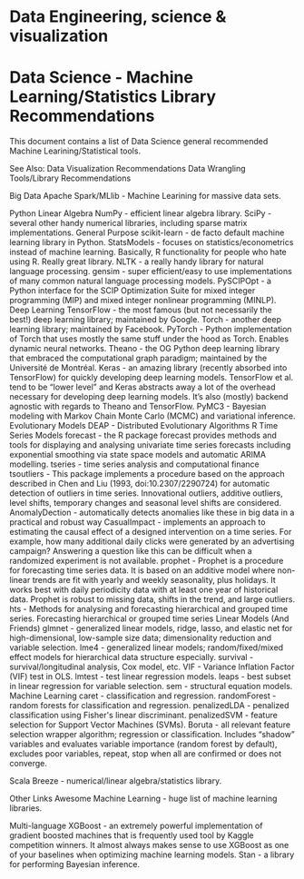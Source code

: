 # Data Engineering, science & visualization

# Data Science - Machine Learning/Statistics Library Recommendations

This document contains a list of Data Science general recommended Machine Learining/Statistical tools.

See Also:
  Data Visualization Recommendations
  Data Wrangling Tools/Library Recommendations

Big Data
  Apache Spark/MLlib - Machine Learining for massive data sets.

Python
  Linear Algebra
    NumPy - efficient linear algebra library.
    SciPy - several other handy numerical libraries, including sparse matrix implementations.
  General Purpose
    scikit-learn - de facto default machine learning library in Python.
    StatsModels - focuses on statistics/econometrics instead of machine learning. Basically, R functionality for people who hate using R. Really great library.
    NLTK - a really handy library for natural language processing.
    gensim - super efficient/easy to use implementations of many common natural language processing models.
    PySCIPOpt - a Python interface for the SCIP Optimization Suite for mixed integer programming (MIP) and mixed integer nonlinear programming (MINLP).
  Deep Learning
    TensorFlow - the most famous (but not necessarily the best!) deep learning library; maintained by Google.
    Torch - another deep learning library; maintained by Facebook.
    PyTorch - Python implementation of Torch that uses mostly the same stuff under the hood as Torch. Enables dynamic neural networks.
  Theano - the OG Python deep learning library that embraced the computational graph paradigm; maintained by the Université de Montréal.
    Keras - an amazing library (recently absorbed into TensorFlow) for quickly developing deep learning models. TensorFlow et al. tend to be “lower level” and Keras abstracts away a lot of the overhead necessary for developing deep learning models. It’s also (mostly) backend agnostic with regards to Theano and TensorFlow.
    PyMC3 - Bayesian modeling with Markov Chain Monte Carlo (MCMC) and variational inference.
  Evolutionary Models
    DEAP - Distributed Evolutionary Algorithms
R
  Time Series Models
    forecast - the R package forecast provides methods and tools for displaying and analysing univariate time series forecasts including exponential smoothing via state space models and automatic ARIMA modelling.
    tseries - time series analysis and computational finance
    tsoutliers - This package implements a procedure based on the approach described in Chen and Liu (1993, doi:10.2307/2290724) for automatic detection of outliers in time series. Innovational outliers, additive outliers, level shifts, temporary changes and seasonal level shifts are considered.
    AnomalyDection - automatically detects anomalies like these in big data in a practical and robust way
    CasualImpact - implements an approach to estimating the causal effect of a designed intervention on a time series. For example, how many additional daily clicks were generated by an advertising campaign? Answering a question like this can be difficult when a randomized experiment is not available.
    prophet - Prophet is a procedure for forecasting time series data. It is based on an additive model where non-linear trends are fit with yearly and weekly seasonality, plus holidays. It works best with daily periodicity data with at least one year of historical data. Prophet is robust to missing data, shifts in the trend, and large outliers.
    hts - Methods for analysing and forecasting hierarchical and grouped time series. Forecasting hierarchical or grouped time series
  Linear Models (And Friends)
    glmnet - generalized linear models, ridge, lasso, and elastic net for high-dimensional, low-sample size data; dimensionality reduction and variable selection.
    lme4 - generalized linear models; random/fixed/mixed effect models for hierarchical data structure especially.
    survival - survival/longitudinal analysis, Cox model, etc.
    VIF -  Variance Inflation Factor (VIF) test in OLS.
    lmtest - test linear regression models.
    leaps - best subset in linear regression for variable selection.
    sem - structural equation models.
  Machine Learning
    caret - classification and regression.
    randomForest - random forests for classification and regression.
    penalizedLDA - penalized classification using Fisher's linear discriminant.
    penalizedSVM - feature selection for Support Vector Machines (SVMs).
    Boruta - all relevant feature selection wrapper algorithm; regression or classification. Includes “shadow” variables and evaluates variable importance (random forest by default), excludes poor variables, repeat, stop when all are confirmed or does not converge.

Scala
  Breeze - numerical/linear algebra/statistics library.

Other Links
  Awesome Machine Learning - huge list of machine learning libraries.

Multi-language
  XGBoost - an extremely powerful implementation of gradient boosted machines that is frequently used tool by Kaggle competition winners. It almost always makes sense to use XGBoost as one of your baselines when optimizing machine learning models.
  Stan - a library for performing Bayesian inference.
